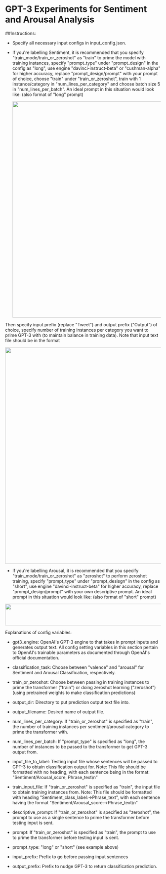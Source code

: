 # GPT-3 Experiments for Sentiment and Arousal Analysis  
##Instructions:  
- Specify all necessary input configs in input_config.json.  
- If you're labelling Sentiment, it is recommended that you specify "train_mode/train_or_zeroshot"
  as "train" to prime the model with training instances, specify "prompt_type" under
"prompt_design" in the config as "long", use engine "davinci-instruct-beta" or 
  "cushman-alpha" for higher accuracy, replace "prompt_design/prompt" with your prompt of choice, choose "train" under "train_or_zeroshot",
  train with 1 instance/category in "num_lines_per_category" and choose batch size 5 in
  "num_lines_per_batch".
  An ideal prompt in this situation would look like: (also format of "long" prompt)
  

  <img align="middle" src="https://i.imgur.com/MNu2AVp.png" width="700">
Then specify input prefix (replace "Tweet") and output prefix ("Output") of choice, specify
number of training instances per category you want to prime GPT-3 with (to maintain balance in training data).
Note that input text file should be in the format

<img align="middle" src="https://i.imgur.com/mjcGJ1h.png" width="700">  

- If you're labelling Arousal, it is recommended that you specify "train_mode/train_or_zeroshot"
  as "zeroshot" to perform zeroshot training, specify "prompt_type" under "prompt_desisgn"
in the config as "short", use engine "davinci-instruct-beta" for higher accuracy, replace
  "prompt_design/prompt" with your own descriptive prompt. An ideal prompt in this situation would
  look like: (also format of "short" prompt)
  
<img align="middle" src="https://i.imgur.com/uDZHAj2.png" height="70" width="900">

Explanations of config variables:
  * gpt3_engine: OpenAI's GPT-3 engine to that takes in prompt inputs and generates output text.
All config setting variables in this section pertain to OpenAI's trainable parameters as documented through
    OpenAI's official documentation.
    
* classification_task: Choose between "valence" and "arousal" for Sentiment and Arousal
Classification, respectively.
  
* train_or_zeroshot: Choose between passing in training instances to prime the transformer
  ("train")
or doing zeroshot learning ("zeroshot")(using pretrained weights to make classification predictions)
  
* output_dir: Directory to put prediction output text file into.
* output_filename: Desired name of output file.
* num_lines_per_category: If "train_or_zeroshot" is specified as "train", the number of training
instances per sentiment/arousal category to prime the transformer with.
  
* num_lines_per_batch: If "prompt_type" is specified as "long", the number of instances
to be passed to the transformer to get GPT-3 output from.
  
* input_file_to_label: Testing input file whose sentences will be passed to GPT-3 to obtain
classification output for.
  Note: This file should be formatted with no heading, with each sentence being in the format:
  "Sentiment/Arousal_score, Phrase_text\n"
  
* train_input_file: If "train_or_zeroshot" is specified as "train", the input file to obtain
training instances from.
  Note: This file should be formatted with heading "Sentiment_class_label:->Phrase_text",
  with each sentence having the format "Sentiment/Arousal_score:->Phrase_text\n"
  
* descriptive_prompt: If "train_or_zeroshot" is specified as "zeroshot", the prompt to use
as a single sentence to prime the transformer before testing input is sent.
  
* prompt: If "train_or_zeroshot" is specified as "train", the prompt to use to prime the transformer
before testing input is sent.
  
* prompt_type: "long" or "short" (see example above)
* input_prefix: Prefix to go before passing input sentences
* output_prefix: Prefix to nudge GPT-3 to return classification prediction.


  